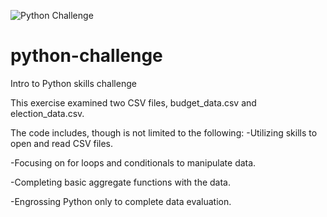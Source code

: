 ![Python Challenge](https://user-images.githubusercontent.com/93561950/159550201-ef21aa17-8962-461f-a92a-cc8b46b08895.png)


# python-challenge
Intro to Python skills challenge

This exercise examined two CSV files, budget_data.csv and election_data.csv.

The code includes, though is not limited to the following:
-Utilizing skills to open and read CSV files. 

-Focusing on for loops and conditionals to manipulate data.

-Completing basic aggregate functions with the data. 

-Engrossing Python only to complete data evaluation. 
